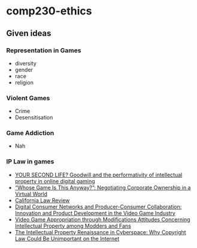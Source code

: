 # comp230-ethics

## Given ideas

### Representation in Games

- diversity
- gender
- race
- religion

### Violent Games

- Crime
- Desensitisation

### Game Addiction

- Nah

### IP Law in games
- [YOUR SECOND LIFE? Goodwill and the performativity of intellectual property in online digital gaming](https://www.researchgate.net/profile/Rosemary_Coombe/publication/232929545_YOUR_SECOND_LIFE/links/56a7fc8208ae997e22bc29f7.pdf)
- [“Whose Game Is This Anyway?”: Negotiating Corporate Ownership in a Virtual World](http://www.digra.org/wp-content/uploads/digital-library/05164.58571.pdf)
- [California Law Review](http://scholarship.law.berkeley.edu/cgi/viewcontent.cgi?article=1476&context=californialawreview)
- [Digital Consumer Networks and Producer-Consumer Collaboration: Innovation and Product Development in the Video Game Industry](https://www.researchgate.net/profile/Karl_Lang2/publication/220591472_Digital_Consumer_Networks_and_Producer-Consumer_Collaboration_Innovation_and_Product_Development_in_the_Video_Game_Industry/links/56aa3b3e08aeaeb4cefaf3a2.pdf)
- [Video Game Appropriation through Modifications Attitudes Concerning Intellectual Property among Modders and Fans](http://journals.sagepub.com/doi/abs/10.1177/1354856507084419)
- [The Intellectual Property Renaissance in Cyberspace: Why Copyright Law Could Be Unimportant on the Internet](http://digitalcommons.law.scu.edu/cgi/viewcontent.cgi?article=1542&context=facpubs)

